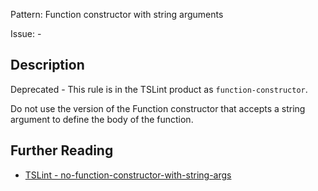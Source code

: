 Pattern: Function constructor with string arguments

Issue: -

## Description

Deprecated - This rule is in the TSLint product as `function-constructor`. 

Do not use the version of the Function constructor that accepts a string argument to define the body of the function.

## Further Reading

* [TSLint - no-function-constructor-with-string-args](https://github.com/microsoft/tslint-microsoft-contrib/blob/master/README.md#supported-rules)